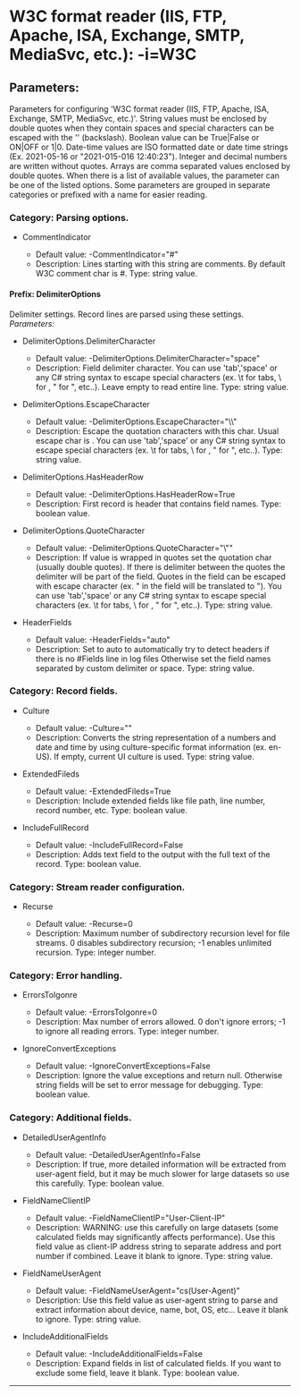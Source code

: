 # W3C format reader (IIS, FTP, Apache, ISA, Exchange, SMTP, MediaSvc, etc.): -i=W3C

## Parameters:
Parameters for configuring 'W3C format reader (IIS, FTP, Apache, ISA, Exchange, SMTP, MediaSvc, etc.)'. String
values must be enclosed by double quotes when they contain spaces and special characters can be escaped with
the '\' (backslash). Boolean value can be True|False or ON|OFF or 1|0. Date-time values are ISO formatted date
or date time strings (Ex. 2021-05-16 or "2021-015-016 12:40:23"). Integer and decimal numbers are written
without quotes. Arrays are comma separated values enclosed by double quotes. When there is a list of available
values, the parameter can be one of the listed options. Some parameters are grouped in separate categories or
prefixed with a name for easier reading.

### Category: Parsing options.

 - CommentIndicator

	* Default value: -CommentIndicator="#"
	* Description: Lines starting with this string are comments. By default W3C comment char is #.
	Type: string value.


#### Prefix: DelimiterOptions
Delimiter settings. Record lines are parsed using these settings. *Parameters:*

 - DelimiterOptions.DelimiterCharacter

	* Default value: -DelimiterOptions.DelimiterCharacter="space"
	* Description: Field delimiter character. You can use 'tab','space' or any C# string syntax to
	escape special characters (ex. \t for tabs, \\ for \, \" for ", etc..). Leave
	empty to read entire line. Type: string value.

 - DelimiterOptions.EscapeCharacter

	* Default value: -DelimiterOptions.EscapeCharacter="\\\\"
	* Description: Escape the quotation characters with this char. Usual escape char is \. You can
	use 'tab','space' or any C# string syntax to escape special characters (ex. \t
	for tabs, \\ for \, \" for ", etc..). Type: string value.

 - DelimiterOptions.HasHeaderRow

	* Default value: -DelimiterOptions.HasHeaderRow=True
	* Description: First record is header that contains field names. Type: boolean value.

 - DelimiterOptions.QuoteCharacter

	* Default value: -DelimiterOptions.QuoteCharacter="\\\""
	* Description: If value is wrapped in quotes set the quotation char (usually double quotes). If
	there is delimiter between the quotes the delimiter will be part of the field.
	Quotes in the field can be escaped with escape character (ex. \" in the field
	will be translated to ").  You can use 'tab','space' or any C# string syntax to
	escape special characters (ex. \t for tabs, \\ for \, \" for ", etc..). Type:
	string value.


 - HeaderFields

	* Default value: -HeaderFields="auto"
	* Description: Set to auto to automatically try to detect headers if there is no #Fields line
	in log files Otherwise set the field names separated by custom delimiter or
	space. Type: string value.

### Category: Record fields.

 - Culture

	* Default value: -Culture=""
	* Description: Converts the string representation of a numbers and date and time by using
	culture-specific format information (ex. en-US). If empty, current UI culture is
	used. Type: string value.

 - ExtendedFileds

	* Default value: -ExtendedFileds=True
	* Description: Include extended fields like file path, line number, record number, etc. Type:
	boolean value.

 - IncludeFullRecord

	* Default value: -IncludeFullRecord=False
	* Description: Adds text field to the output with the full text of the record. Type: boolean
	value.

### Category: Stream reader configuration.

 - Recurse

	* Default value: -Recurse=0
	* Description: Maximum number of subdirectory recursion level for file streams. 0 disables
	subdirectory recursion; -1 enables unlimited recursion. Type: integer number.

### Category: Error handling.

 - ErrorsToIgonre

	* Default value: -ErrorsToIgonre=0
	* Description: Max number of errors allowed. 0 don't ignore errors; -1 to ignore all reading
	errors. Type: integer number.

 - IgnoreConvertExceptions

	* Default value: -IgnoreConvertExceptions=False
	* Description: Ignore the value exceptions and return null. Otherwise string fields will be set
	to error message for debugging. Type: boolean value.

### Category: Additional fields.

 - DetailedUserAgentInfo

	* Default value: -DetailedUserAgentInfo=False
	* Description: If true, more detailed information will be extracted from user-agent field, but
	it may be much slower for large datasets so use this carefully. Type: boolean
	value.

 - FieldNameClientIP

	* Default value: -FieldNameClientIP="User-Client-IP"
	* Description: WARNING: use this carefully on large datasets (some calculated fields may
	significantly affects performance). Use this field value as client-IP address
	string to separate address and port number if combined. Leave it blank to
	ignore. Type: string value.

 - FieldNameUserAgent

	* Default value: -FieldNameUserAgent="cs(User-Agent)"
	* Description: Use this field value as user-agent string to parse and extract information about
	device, name, bot, OS, etc... Leave it blank to ignore. Type: string value.

 - IncludeAdditionalFields

	* Default value: -IncludeAdditionalFields=False
	* Description: Expand fields in list of calculated fields. If you want to exclude some field,
	leave it blank. Type: boolean value.


------------------------------------------------------------


